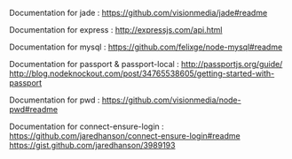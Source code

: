 Documentation for jade :
https://github.com/visionmedia/jade#readme

Documentation for express :
http://expressjs.com/api.html

Documentation for mysql :
https://github.com/felixge/node-mysql#readme

Documentation for passport & passport-local :
http://passportjs.org/guide/
http://blog.nodeknockout.com/post/34765538605/getting-started-with-passport

Documentation for pwd :
https://github.com/visionmedia/node-pwd#readme

Documentation for connect-ensure-login :
https://github.com/jaredhanson/connect-ensure-login#readme
https://gist.github.com/jaredhanson/3989193
